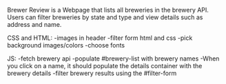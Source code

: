 Brewer Review is a Webpage that lists all breweries in the brewery API. Users can filter breweries by state and type and view details such as address and name.

CSS and HTML:
-images in header
-filter form html and css
-pick background images/colors
-choose fonts

JS:
-fetch brewery api
-populate #brewery-list with brewery names
-When you click on a name, it should populate the details container with the brewery details
-filter brewery results using the #filter-form